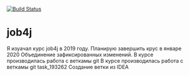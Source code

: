 [![Build Status](https://travis-ci.org/markdrrr/job4j.svg?branch=master)](https://travis-ci.org/markdrrr/job4j)
# job4j

Я изуачал курс job4j в 2019 году. Планирую завершить крус в январе 2020
Объединение зафиксированных изменений.
В курсе производилась работа с веткамы git
В курсе производилась работа с веткамы git task_193262
Создание ветки из IDEA